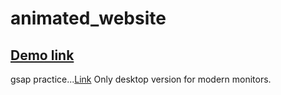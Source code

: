 # animated_website

## [Demo link](https://poetic-conkies-e2dac9.netlify.app)

gsap practice...[Link](https://greensock.com/gsap/)
Only desktop version for modern monitors.
